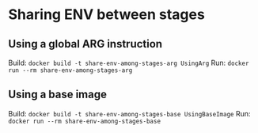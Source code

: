 # Sharing ENV between stages

## Using a global ARG instruction
Build: `docker build -t share-env-among-stages-arg UsingArg`
Run: `docker run --rm share-env-among-stages-arg`

## Using a base image
Build: `docker build -t share-env-among-stages-base UsingBaseImage`
Run: `docker run --rm share-env-among-stages-base`
